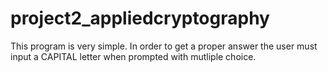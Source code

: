 # project2_appliedcryptography

This program is very simple. In order to get a proper answer the user must input a CAPITAL letter when prompted with mutliple choice.
